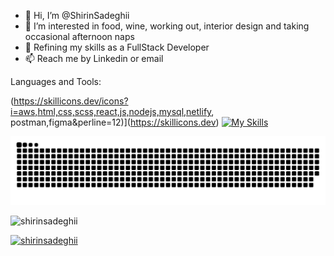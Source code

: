 - 👋 Hi, I’m @ShirinSadeghii
- 👀 I’m interested in food, wine, working out, interior design and taking occasional afternoon naps
- 🌱 Refining my skills as a FullStack Developer
- 📫 Reach me by Linkedin or email

Languages and Tools:

(https://skillicons.dev/icons?i=aws,html,css,scss,react,js,nodejs,mysql,netlify, postman,figma&perline=12)](https://skillicons.dev)
[![My Skills](https://skillicons.dev/icons?i=aws,gcp,azure,react,vue,flutter&perline=3)](https://skillicons.dev)


<picture>
  <source media="(prefers-color-scheme: dark)" srcset="https://raw.githubusercontent.com/platane/platane/output/github-contribution-grid-snake-dark.svg">
  <source media="(prefers-color-scheme: light)" srcset="https://raw.githubusercontent.com/platane/platane/output/github-contribution-grid-snake.svg">
  <img alt="github contribution grid snake animation" src="https://raw.githubusercontent.com/platane/platane/output/github-contribution-grid-snake.svg">
</picture>

<p align="left"> <img src="https://komarev.com/ghpvc/?username=shirinsadeghii&label=Profile%20views&color=0e75b6&style=flat" alt="shirinsadeghii" /> </p>

<p align="left"> <a href="https://github.com/ryo-ma/github-profile-trophy"><img src="https://github-profile-trophy.vercel.app/?username=shirinsadeghii" alt="shirinsadeghii" /></a></p>

<!---
ShirinSadeghii/ShirinSadeghii is a ✨ special ✨ repository because its `README.md` (this file) appears on your GitHub profile.
You can click the Preview link to take a look at your changes.
--->
